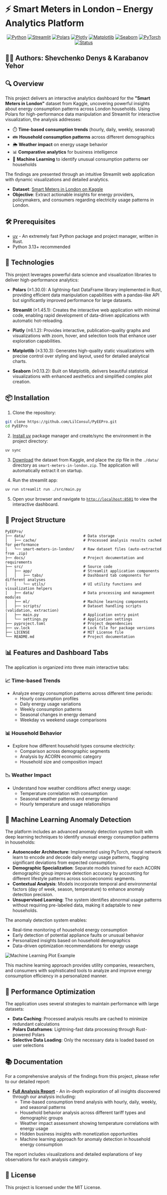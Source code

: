 # ⚡ Smart Meters in London – Energy Analytics Platform

<div align="center">

[![Python](https://img.shields.io/badge/Python-3.13-blue.svg)](https://www.python.org/)
[![Streamlit](https://img.shields.io/badge/Streamlit-1.45.1-red.svg)](https://streamlit.io/)
[![Polars](https://img.shields.io/badge/Polars-1.30.0-yellow.svg)](https://pola.rs/)
[![Plotly](https://img.shields.io/badge/Plotly-6.1.2-purple.svg)](https://plotly.com/python/)
[![Matplotlib](https://img.shields.io/badge/Matplotlib-3.10.3-green.svg)](https://matplotlib.org/)
[![Seaborn](https://img.shields.io/badge/Seaborn-0.13.2-orange.svg)](https://seaborn.pydata.org/)
[![PyTorch](https://img.shields.io/badge/PyTorch-2.7.0-orange.svg)](https://pytorch.org/)
[![Status](https://img.shields.io/badge/Status-Active-success.svg)](https://github.com/LilConsul/PyEEPro)

</div>

## 👨‍💻 Authors: Shevchenko Denys & Karabanov Yehor

## 🔍 Overview

This project delivers an interactive analytics dashboard for the **"Smart Meters in London"** dataset from Kaggle, uncovering powerful insights about energy consumption patterns across London households. Using Polars for high-performance data manipulation and Streamlit for interactive visualization, the analysis addresses:

- ⏱️ **Time-based consumption trends** (hourly, daily, weekly, seasonal)
- 👪 **Household consumption patterns** across different demographics
- 🌦️ **Weather impact** on energy usage behavior
- 📊 **Comparative analytics** for business intelligence
- 🤖 **Machine Learning** to identify unusual consumption patterns oer households

The findings are presented through an intuitive Streamlit web application with dynamic visualizations and detailed analytics.

- **Dataset**: [Smart Meters in London on Kaggle](https://www.kaggle.com/datasets/jeanmidev/smart-meters-in-london)
- **Objective**: Extract actionable insights for energy providers, policymakers, and consumers regarding electricity usage patterns in London.

## 🛠️ Prerequisites

- [uv](https://docs.astral.sh/uv/getting-started/installation/#installation-methods) - An extremely fast Python package and project manager, written in Rust.
- Python 3.13+ recommended

## 🚀 Technologies

This project leverages powerful data science and visualization libraries to deliver high-performance analytics:

- **Polars** (≥1.30.0): A lightning-fast DataFrame library implemented in Rust, providing efficient data manipulation capabilities with a pandas-like API but significantly improved performance for large datasets.

- **Streamlit** (≥1.45.1): Creates the interactive web application with minimal code, enabling rapid development of data-driven applications with automatic hot-reloading.

- **Plotly** (≥6.1.2): Provides interactive, publication-quality graphs and visualizations with zoom, hover, and selection tools that enhance user exploration capabilities.

- **Matplotlib** (≥3.10.3): Generates high-quality static visualizations with precise control over styling and layout, used for detailed analytical charts.

- **Seaborn** (≥0.13.2): Built on Matplotlib, delivers beautiful statistical visualizations with enhanced aesthetics and simplified complex plot creation.

## 📦 Installation

1. Clone the repository:

```bash
git clone https://github.com/LilConsul/PyEEPro.git
cd PyEEPro
```

2. [Install uv](https://docs.astral.sh/uv/getting-started/installation/#installation-methods) package manager and create/sync the environment in the project directory:

```bash
uv sync
```

3. [Download](https://www.kaggle.com/datasets/jeanmidev/smart-meters-in-london) the dataset from Kaggle, and place the zip file in the `./data/` directory as `smart-meters-in-london.zip`. The application will automatically extract it on startup.

4. Run the streamlit app:

```bash
uv run streamlit run ./src/main.py
```

5. Open your browser and navigate to [`http://localhost:8501`](http://localhost:8501) to view the interactive dashboard.

## 📂 Project Structure

```
PyEEPro/
├── data/                          # Data storage
│   ├── cache/                     # Processed analysis results cached for performance
│   └── smart-meters-in-london/    # Raw dataset files (auto-extracted from .zip)
├── docs/                          # Project documentation and requirements
├── src/                           # Source code
│   ├── app/                       # Streamlit application components
│   │   ├── tabs/                  # Dashboard tab components for different analyses
│   │   └── utils/                 # UI utility functions and visualization helpers
│   ├── data/                      # Data processing and management modules
│   ├── ml/                        # Machine learning components
│   ├── scripts/                   # Dataset handling scripts (validation, extraction)
│   ├── main.py                    # Application entry point
│   └── settings.py                # Application settings
├── pyproject.toml                 # Project dependencies
├── uv.lock                        # Lock file for package versions
├── LICENSE                        # MIT License file
└── README.md                      # Project documentation
```

## 📊 Features and Dashboard Tabs

The application is organized into three main interactive tabs:

### 📈 Time-based Trends
- Analyze energy consumption patterns across different time periods:
  - Hourly consumption profiles
  - Daily energy usage variations 
  - Weekly consumption patterns
  - Seasonal changes in energy demand
  - Weekday vs weekend usage comparisons

### 📊 Household Behavior
- Explore how different household types consume electricity:
  - Comparison across demographic segments
  - Analysis by ACORN economic category
  - Household size and composition impact

### 📉 Weather Impact
- Understand how weather conditions affect energy usage:
  - Temperature correlation with consumption
  - Seasonal weather patterns and energy demand
  - Hourly temperature and usage relationships

## 🤖 Machine Learning Anomaly Detection


The platform includes an advanced anomaly detection system built with deep learning techniques to identify unusual energy consumption patterns in households:

- **Autoencoder Architecture**: Implemented using PyTorch, neural network learn to encode and decode daily energy usage patterns, flagging significant deviations from expected consumption.
- **Demographic Specialization**: Separate models trained for each ACORN demographic group improve detection accuracy by accounting for different lifestyle patterns across socioeconomic segments.
- **Contextual Analysis**: Models incorporate temporal and environmental factors (day of week, season, temperature) to enhance anomaly detection precision.
- **Unsupervised Learning**: The system identifies abnormal usage patterns without requiring pre-labeled data, making it adaptable to new households.

The anomaly detection system enables:
- Real-time monitoring of household energy consumption
- Early detection of potential appliance faults or unusual behavior
- Personalized insights based on household demographics
- Data-driven optimization recommendations for energy usage

![Machine Learning Plot Example](img/ml_plot_dark.png)

This machine learning approach provides utility companies, researchers, and consumers with sophisticated tools to analyze and improve energy consumption efficiency in a personalized manner.

## 🔧 Performance Optimization

The application uses several strategies to maintain performance with large datasets:

- **Data Caching**: Processed analysis results are cached to minimize redundant calculations
- **Polars Dataframes**: Lightning-fast data processing through Rust-powered Polars
- **Selective Data Loading**: Only the necessary data is loaded based on user selections

## 📚 Documentation

For a comprehensive analysis of the findings from this project, please refer to our detailed report:

- [**Full Analysis Report**](docs/REPORT.md) - An in-depth exploration of all insights discovered through our analysis including:
  - Time-based consumption trend analysis with hourly, daily, weekly, and seasonal patterns
  - Household behavior analysis across different tariff types and demographic groups
  - Weather impact assessment showing temperature correlations with energy usage
  - Hidden business insights with monetization opportunities
  - Machine learning approach for anomaly detection in household energy consumption

The report includes visualizations and detailed explanations of key observations for each analysis category.

## 📝 License

This project is licensed under the MIT License.
